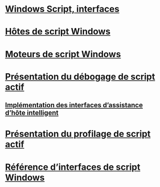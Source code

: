 # [Windows Script, interfaces](windows-script-interfaces.md)
# [Hôtes de script Windows](windows-script-hosts.md)
# [Moteurs de script Windows](windows-script-engines.md)
# [Présentation du débogage de script actif](active-script-debugging-overview.md)
## [Implémentation des interfaces d’assistance d’hôte intelligent](implementing-smart-host-helper-interfaces.md)
# [Présentation du profilage de script actif](active-script-profiling-overview.md)
# [Référence d’interfaces de script Windows](reference/TOC.md)
